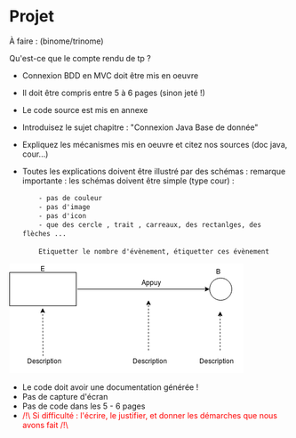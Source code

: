 # Projet

À faire : (binome/trinome)

Qu'est-ce que le compte rendu de tp ?

- Connexion BDD en MVC doit être mis en oeuvre
- Il doit être compris entre 5 à 6 pages  (sinon jeté !)
- Le code source est mis en annexe
- Introduisez le sujet chapitre : "Connexion Java Base de donnée"
- Expliquez les mécanismes mis en oeuvre et citez nos sources (doc java, cour...)
- Toutes les explications doivent être illustré par des schémas :
    remarque importante :  les schémas doivent être simple (type cour) :

          - pas de couleur
          - pas d'image
          - pas d'icon
          - que des cercle , trait , carreaux, des rectanlges, des flèches ...

          Etiquetter le nombre d'évènement, étiquetter ces évènement

![](imgs/schemas_rapport.PNG)
- Le code doit avoir une documentation générée !
- Pas de capture d'écran
- Pas de code dans les 5 - 6 pages
- <span style="color:red">/!\ Si difficulté : l'écrire, le justifier, et donner les démarches que nous avons fait /!\ </span>

